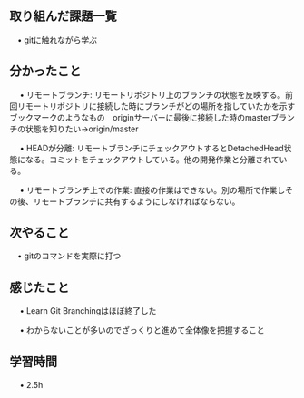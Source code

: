 ## 取り組んだ課題一覧
           
 　• gitに触れながら学ぶ
    
## 分かったこと

　 • リモートブランチ: リモートリポジトリ上のブランチの状態を反映する。前回リモートリポジトリに接続した時にブランチがどの場所を指していたかを示すブックマークのようなもの　originサーバーに最後に接続した時のmasterブランチの状態を知りたい→origin/master

　 • HEADが分離: リモートブランチにチェックアウトするとDetachedHead状態になる。コミットをチェックアウトしている。他の開発作業と分離されている。

　 • リモートブランチ上での作業: 直接の作業はできない。別の場所で作業しその後、リモートブランチに共有するようにしなければならない。

## 次やること　
           
 　• gitのコマンドを実際に打つ

## 感じたこと

　 • Learn Git Branchingはほぼ終了した　

　 • わからないことが多いのでざっくりと進めて全体像を把握すること

## 学習時間

　 • 2.5h